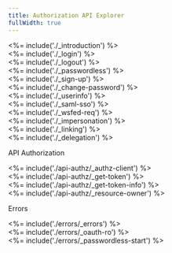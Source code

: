 ```yaml
---
title: Authorization API Explorer
fullWidth: true
---
```


<div class="api-section" data-section="none">
  <%= include('./_introduction') %>
</div>

<div class="api-section" data-section="none">
  <%= include('./_login') %>
</div>

<div class="api-section" data-section="none">
  <%= include('./_logout') %>
</div>

<div class="api-section" data-section="none">
  <%= include('./_passwordless') %>
</div>

<div class="api-section" data-section="none">
  <%= include('./_sign-up') %>
</div>

<div class="api-section" data-section="none">
  <%= include('./_change-password') %>
</div>

<div class="api-section" data-section="none">
  <%= include('./_userinfo') %>
</div>

<div class="api-section" data-section="none">
  <%= include('./_saml-sso') %>
</div>

<div class="api-section" data-section="none">
  <%= include('./_wsfed-req') %>
</div>

<div class="api-section" data-section="none">
  <%= include('./_impersonation') %>
</div>

<div class="api-section" data-section="none">
  <%= include('./_linking') %>
</div>

<div class="api-section" data-section="none">
  <%= include('./_delegation') %>
</div>

<span data-section-label="api-authz">API Authorization</span>
<div class="api-section" data-section="api-authz">
  <%= include('./api-authz/_authz-client') %>
</div>
<div class="api-section" data-section="api-authz">
  <%= include('./api-authz/_get-token') %>
</div>
<div class="api-section" data-section="api-authz">
  <%= include('./api-authz/_get-token-info') %>
</div>
<div class="api-section" data-section="api-authz">
  <%= include('./api-authz/_resource-owner') %>
</div>

<span data-section-label="errors">Errors</span>
<div class="api-section" data-section="errors">
 <%= include('./errors/_errors') %>
</div>
<div class="api-section" data-section="errors">
 <%= include('./errors/_oauth-ro') %>
</div>
<div class="api-section" data-section="errors">
 <%= include('./errors/_passwordless-start') %>
</div>
